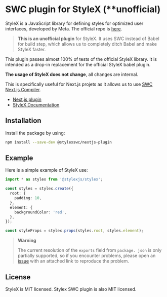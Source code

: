 # SWC plugin for StyleX (\*\*unofficial)

StyleX is a JavaScript library for defining styles for optimized user
interfaces, developed by Meta. The official repo is
[here](https://www.github.com/facebook/stylex).

>**This is an unofficial plugin** for StyleX. It uses SWC instead of Babel for
build step, which allows us to completely ditch Babel and make StyleX faster.

This plugin passes almost 100% of tests of the official StyleX library. It is
intended as a drop-in replacement for the official StyleX babel plugin.

**The usage of StyleX does not change**, all changes are internal.

This is specifically useful for Next.js projets as it allows us to use
[SWC Next.js Compiler](https://nextjs.org/docs/architecture/nextjs-compiler).

- [Next.js plugin](https://github.com/dwlad90/stylex-swc-plugin/tree/master/packages/nextjs-plugin)
- [StyleX Documentation](https://stylexjs.com)

## Installation

Install the package by using:

```bash
npm install --save-dev @stylexswc/nextjs-plugin
```

## Example

Here is a simple example of StyleX use:

```ts
import * as stylex from '@stylexjs/stylex';

const styles = stylex.create({
  root: {
    padding: 10,
  },
  element: {
    backgroundColor: 'red',
  },
});

const styleProps = stylex.props(styles.root, styles.element);
```

> **Warning**
>
> The current resolution of the `exports` field from `package. json` is only partially supported, so if you encounter problems, please open an [issue](https://github.com/Dwlad90/stylex-swc-plugin/issues/new) with an attached link to reproduce the problem.

## License

StyleX is MIT licensed. Stylex SWC plugin is also MIT licensed.
